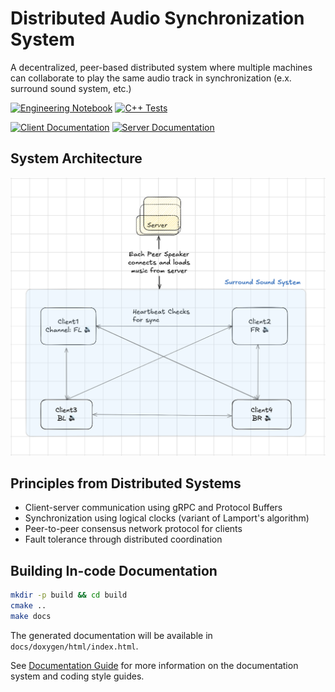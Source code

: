 # Distributed Audio Synchronization System

A decentralized, peer-based distributed system where multiple machines can collaborate to play the same audio track in synchronization (e.x. surround sound system, etc.)

[![Engineering Notebook](https://img.shields.io/badge/Engineering-Notebook-blue)](https://github.com/Sam-Mucyo/music262/blob/main/docs/notebook/notebook.md)
[![C++ Tests](https://github.com/Sam-Mucyo/music262/actions/workflows/cpp-tests.yml/badge.svg)](https://github.com/Sam-Mucyo/music262/actions/workflows/cpp-tests.yml)

[![Client Documentation](https://img.shields.io/badge/Client-Documentation-green)](src/client/README.md)
[![Server Documentation](https://img.shields.io/badge/Server-Documentation-orange)](src/server/README.md)

## System Architecture

![System Architecture](./docs/images/hld_diagram.png)

## Principles from Distributed Systems

- Client-server communication using gRPC and Protocol Buffers
- Synchronization using logical clocks (variant of Lamport's algorithm)
- Peer-to-peer consensus network protocol for clients
- Fault tolerance through distributed coordination

## Building In-code Documentation

```bash
mkdir -p build && cd build
cmake ..
make docs
```

The generated documentation will be available in `docs/doxygen/html/index.html`.

See [Documentation Guide](docs/README.md) for more information on the documentation system and coding style guides.
